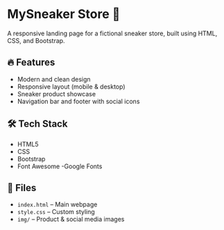 # MySneaker Store 👟

A responsive landing page for a fictional sneaker store, built using HTML, CSS, and Bootstrap.

## 🔥 Features

- Modern and clean design
- Responsive layout (mobile & desktop)
- Sneaker product showcase
- Navigation bar and footer with social icons

## 🛠️ Tech Stack

- HTML5  
- CSS
- Bootstrap 
- Font Awesome
-Google Fonts

## 📁 Files

- `index.html` – Main webpage  
- `style.css` – Custom styling  
- `img/` – Product & social media images



